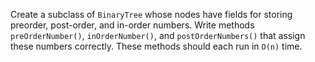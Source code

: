 Create a subclass of `BinaryTree` whose nodes have fields for storing preorder, post-order, and in-order numbers.
Write methods `preOrderNumber()`, `inOrderNumber()`, and `postOrderNumbers()` that assign these numbers correctly.
These methods should each run in `O(n)` time.
